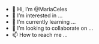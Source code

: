 - 👋 Hi, I’m @MariaCeles
- 👀 I’m interested in ...
- 🌱 I’m currently learning ...
- 💞️ I’m looking to collaborate on ...
- 📫 How to reach me ...

<!---
MariaCeles/MariaCeles is a ✨ special ✨ repository because its `README.md` (this file) appears on your GitHub profile.
You can click the Preview link to take a look at your changes.
--->

